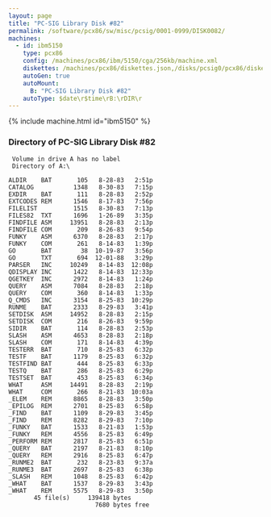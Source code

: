 ```yaml
---
layout: page
title: "PC-SIG Library Disk #82"
permalink: /software/pcx86/sw/misc/pcsig/0001-0999/DISK0082/
machines:
  - id: ibm5150
    type: pcx86
    config: /machines/pcx86/ibm/5150/cga/256kb/machine.xml
    diskettes: /machines/pcx86/diskettes.json,/disks/pcsig0/pcx86/diskettes.json
    autoGen: true
    autoMount:
      B: "PC-SIG Library Disk #82"
    autoType: $date\r$time\rB:\rDIR\r
---
```


{% include machine.html id="ibm5150" %}

### Directory of PC-SIG Library Disk #82

     Volume in drive A has no label
     Directory of A:\

    ALDIR    BAT       105   8-28-83   2:51p
    CATALOG           1348   8-30-83   7:15p
    EXDIR    BAT       111   8-28-83   2:52p
    EXTCODES REM      1546   8-17-83   7:56p
    FILELIST          1515   8-30-83   7:13p
    FILES82  TXT      1696   1-26-89   3:35p
    FINDFILE ASM     13951   8-28-83   2:13p
    FINDFILE COM       209   8-26-83   9:54p
    FUNKY    ASM      6370   8-28-83   2:17p
    FUNKY    COM       261   8-14-83   1:39p
    GO       BAT        38  10-19-87   3:56p
    GO       TXT       694  12-01-88   3:29p
    PARSER   INC     10249   8-14-83  12:08p
    QDISPLAY INC      1422   8-14-83  12:33p
    QGETKEY  INC      2972   8-14-83   1:24p
    QUERY    ASM      7084   8-28-83   2:18p
    QUERY    COM       360   8-14-83   1:33p
    Q_CMDS   INC      3154   8-25-83  10:29p
    RUNME    BAT      2333   8-29-83   3:41p
    SETDISK  ASM     14952   8-28-83   2:15p
    SETDISK  COM       216   8-26-83   9:59p
    SIDIR    BAT       114   8-28-83   2:53p
    SLASH    ASM      4653   8-28-83   2:18p
    SLASH    COM       171   8-14-83   4:39p
    TESTERR  BAT       710   8-25-83   6:32p
    TESTF    BAT      1179   8-25-83   6:32p
    TESTFIND BAT       444   8-25-83   6:33p
    TESTQ    BAT       286   8-25-83   6:29p
    TESTSET  BAT       453   8-25-83   6:34p
    WHAT     ASM     14491   8-28-83   2:19p
    WHAT     COM       266   8-21-83  10:03a
    _ELEM    REM      8865   8-28-83   3:50p
    _EPILOG  REM      2701   8-25-83   6:58p
    _FIND    BAT      1109   8-29-83   3:45p
    _FIND    REM      8282   8-29-83   7:10p
    _FUNKY   BAT      1533   8-21-83   1:53p
    _FUNKY   REM      4556   8-25-83   6:49p
    _PERFORM REM      2817   8-25-83   6:51p
    _QUERY   BAT      2197   8-21-83   8:10p
    _QUERY   REM      2916   8-25-83   6:47p
    _RUNME2  BAT       232   8-23-83   9:37a
    _RUNME3  BAT      2697   8-25-83   6:38p
    _SLASH   REM      1048   8-25-83   6:42p
    _WHAT    BAT      1537   8-29-83   3:43p
    _WHAT    REM      5575   8-29-83   3:50p
           45 file(s)     139418 bytes
                            7680 bytes free
